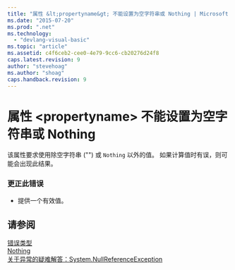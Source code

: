 ```yaml
---
title: "属性 &lt;propertyname&gt; 不能设置为空字符串或 Nothing | Microsoft Docs"
ms.date: "2015-07-20"
ms.prod: ".net"
ms.technology: 
  - "devlang-visual-basic"
ms.topic: "article"
ms.assetid: c4f6ceb2-cee0-4e79-9cc6-cb20276d24f8
caps.latest.revision: 9
author: "stevehoag"
ms.author: "shoag"
caps.handback.revision: 9
---
```

# 属性 &lt;propertyname&gt; 不能设置为空字符串或 Nothing
该属性要求使用除空字符串 \(""\) 或 `Nothing` 以外的值。 如果计算值时有误，则可能会出现此结果。  
  
### 更正此错误  
  
-   提供一个有效值。  
  
## 请参阅  
 [错误类型](../../visual-basic/programming-guide/language-features/error-types.md)   
 [Nothing](../../visual-basic/language-reference/nothing.md)   
 [关于异常的疑难解答：System.NullReferenceException](../Topic/Troubleshooting%20Exceptions:%20System.NullReferenceException.md)